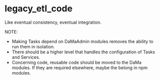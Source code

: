 # legacy_etl_code

Like eventual consistency, eventual integration.

NOTE:

-   Making Tasks depend on DaMaAdmin modules removes the ability to run them in isolation.
-   There should be a higher level that handles the configuration of Tasks and Services.
-   Concerning code, reusable code should be moved to the DaMa modules. If they are
    required elsewhere, maybe the belong in npm modules.
